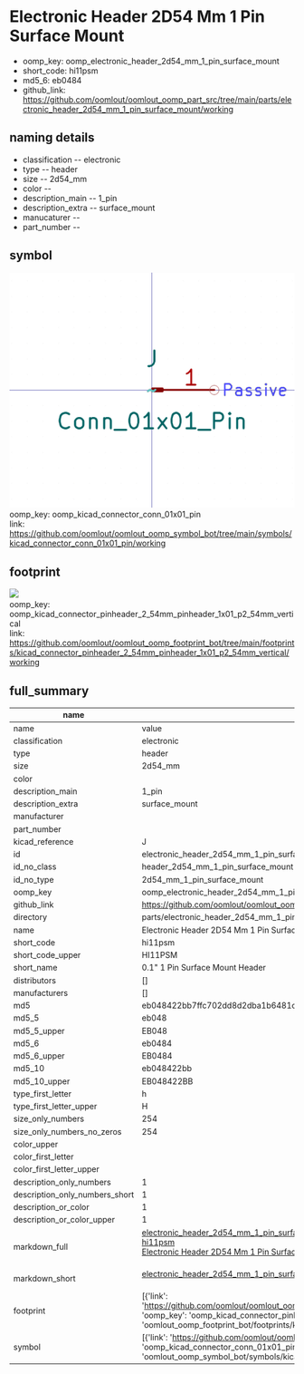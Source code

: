 # Electronic Header 2D54 Mm 1 Pin Surface Mount

  
* oomp_key: oomp_electronic_header_2d54_mm_1_pin_surface_mount 
* short_code: hi11psm
* md5_6: eb0484  
* github_link: https://github.com/oomlout/oomlout_oomp_part_src/tree/main/parts/electronic_header_2d54_mm_1_pin_surface_mount/working  
## naming details
* classification -- electronic
* type -- header
* size -- 2d54_mm
* color -- 
* description_main -- 1_pin
* description_extra -- surface_mount
* manucaturer -- 
* part_number -- 



## symbol

![](symbol/0/working/working_600.png)  
oomp_key: oomp_kicad_connector_conn_01x01_pin  
link: https://github.com/oomlout/oomlout_oomp_symbol_bot/tree/main/symbols/kicad_connector_conn_01x01_pin/working  

## footprint

![](footprint/0/working/working_600.png)  
oomp_key: oomp_kicad_connector_pinheader_2_54mm_pinheader_1x01_p2_54mm_vertical  
link: https://github.com/oomlout/oomlout_oomp_footprint_bot/tree/main/footprints/kicad_connector_pinheader_2_54mm_pinheader_1x01_p2_54mm_vertical/working  

## full_summary
| name | value | 
| --- | --- | 
| name | value | 
| classification | electronic | 
| type | header | 
| size | 2d54_mm | 
| color |  | 
| description_main | 1_pin | 
| description_extra | surface_mount | 
| manufacturer |  | 
| part_number |  | 
| kicad_reference | J | 
| id | electronic_header_2d54_mm_1_pin_surface_mount | 
| id_no_class | header_2d54_mm_1_pin_surface_mount | 
| id_no_type | 2d54_mm_1_pin_surface_mount | 
| oomp_key | oomp_electronic_header_2d54_mm_1_pin_surface_mount | 
| github_link | https://github.com/oomlout/oomlout_oomp_part_src/tree/main/parts/electronic_header_2d54_mm_1_pin_surface_mount/working | 
| directory | parts/electronic_header_2d54_mm_1_pin_surface_mount | 
| name | Electronic Header 2D54 Mm 1 Pin Surface Mount | 
| short_code | hi11psm | 
| short_code_upper | HI11PSM | 
| short_name | 0.1" 1 Pin Surface Mount Header | 
| distributors | [] | 
| manufacturers | [] | 
| md5 | eb048422bb7ffc702dd8d2dba1b6481c | 
| md5_5 | eb048 | 
| md5_5_upper | EB048 | 
| md5_6 | eb0484 | 
| md5_6_upper | EB0484 | 
| md5_10 | eb048422bb | 
| md5_10_upper | EB048422BB | 
| type_first_letter | h | 
| type_first_letter_upper | H | 
| size_only_numbers | 254 | 
| size_only_numbers_no_zeros | 254 | 
| color_upper |  | 
| color_first_letter |  | 
| color_first_letter_upper |  | 
| description_only_numbers | 1 | 
| description_only_numbers_short | 1 | 
| description_or_color | 1 | 
| description_or_color_upper | 1 | 
| markdown_full | [electronic_header_2d54_mm_1_pin_surface_mount](https://github.com/oomlout/oomlout_oomp_part_src/tree/main/parts/electronic_header_2d54_mm_1_pin_surface_mount/working)<br>[hi11psm](https://github.com/oomlout/oomlout_oomp_part_src/tree/main/parts/electronic_header_2d54_mm_1_pin_surface_mount/working)<br>[Electronic Header 2D54 Mm 1 Pin Surface Mount](https://github.com/oomlout/oomlout_oomp_part_src/tree/main/parts/electronic_header_2d54_mm_1_pin_surface_mount/working)<br><br> | 
| markdown_short | [electronic_header_2d54_mm_1_pin_surface_mount](https://github.com/oomlout/oomlout_oomp_part_src/tree/main/parts/electronic_header_2d54_mm_1_pin_surface_mount/working)<br><br> | 
| footprint | [{'link': 'https://github.com/oomlout/oomlout_oomp_footprint_bot/tree/main/foootprntss/kicad_connector_pinheader_2_54mm_pinheader_1x01_p2_54mm_vertical', 'oomp_key': 'oomp_kicad_connector_pinheader_2_54mm_pinheader_1x01_p2_54mm_vertical', 'directory': 'oomlout_oomp_footprint_bot/footprints/kicad_connector_pinheader_2_54mm_pinheader_1x01_p2_54mm_vertical//working/working.kicad_mod'}] | 
| symbol | [{'link': 'https://github.com/oomlout/oomlout_oomp_symbol_bot/tree/main/symbols/kicad_connector_conn_01x01_pin', 'oomp_key': 'oomp_kicad_connector_conn_01x01_pin', 'directory': 'oomlout_oomp_symbol_bot/symbols/kicad_connector_conn_01x01_pin//working/working.kicad_sym'}] | 
